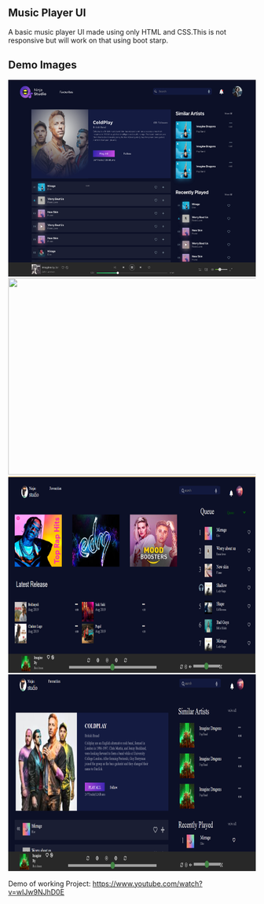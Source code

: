 ## Music Player UI
 A basic music player UI made using only HTML and CSS.This is not responsive but will work on that using boot starp.
 
 ## Demo Images
<img src="https://github.com/Apoorv070/Music_player/blob/main/musicplayerphoto1.png"  width="600" height="400" />

<img src="https://github.com/Apoorv070/Music_player/blob/main/musicplayerphoto.png"  width="600" height="400" />

<img src="https://github.com/Apoorv070/Music_player/blob/main/Demo1.PNG"  width="600" height="400" />

<img src="https://github.com/Apoorv070/Music_player/blob/main/demo2.PNG "  width="600" height="400" />

Demo of working Project:
https://www.youtube.com/watch?v=wIJw9NJhD0E
